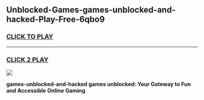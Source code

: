 
## Unblocked-Games-games-unblocked-and-hacked-Play-Free-6qbo9
<h3>
<a href="https://premium76.site?title=games-unblocked-and-hacked&ref=17A">CLICK TO PLAY</a></h3>
<hr>

<h3>
<a href="https://premium76.site?title=games-unblocked-and-hacked&ref=17A">CLICK 2 PLAY</a>
  
</h3>

<a href="https://premium76.site?title=games-unblocked-and-hacked&ref=17A"><img src="https://clearcache.store/games.png"></a>


**games-unblocked-and-hacked games unblocked: Your Gateway to Fun and Accessible Online Gaming**
